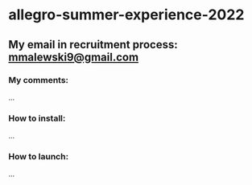 # allegro-summer-experience-2022
My email in recruitment process: mmalewski9@gmail.com
---
### My comments:
...

### How to install:
...

### How to launch:
...
